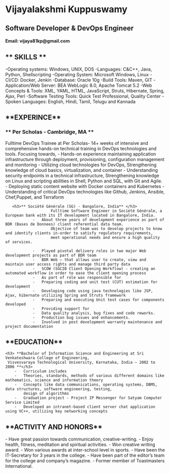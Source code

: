 <h1> Vijayalakshmi Kuppuswamy</h1>
<h2>Software Developer & DevOps Engineer</h2>
<h4>Email: vijaya81kp@gmail.com</h4>

<h2> ** SKILLS **</h2>
        -Operating systems: Windows, UNIX, DOS
        -Languages: C&C++, Java, Python, Shellscripting
        -Operating System: Microsoft Windows, Linux 
        -CI/CD: Docker, Jenkin
        -Database: Oracle 10g
        -Build Tools: Maven, GIT
        -Application/Web Server: BEA WebLogic 8.0, Apache Tomcat 5.2 
        -Web Concepts & Tools: XML, YAML, HTML, JavaScript, Struts, Hibernate, Spring, Ajax, Perl
        -Software Testing Tools: Quick Test Professional, Quality Center
        -Spoken Languages: English, Hindi, Tamil, Telugu and Kannada

<h2>**EXPERINCE** </h2>
        <h3>** Per Scholas - Cambridge, MA ** </h3>      
                Fulltime DevOps Trainee at Per Scholas- 14+ weeks of intensive and comprehensive hands-on technical training
                in DevOps technologies and tools. Focusing towards,
            -	Hands-on experience maintaining application infrastructure through deployment, provisioning, configuration
                management and monitoring
            -	Utilizing cloud technologies for DevOps, Strengthening knowledge of cloud basics, virtualization, and container
            -	Understanding security endpoints in a technical infrastructure, Strengthening knowledge on Linux and 
                scripting abilities in Shell, Python and SQL, with Git and Agile.
            -	Deploying static content website with Docker containers and Kubernetes
            -	Understanding of critical DevOps technologies like Github, Jenkins, Ansible, Chef,Puppet, and Terraform

       <h3>** Société Générale (SG) - Bangalore, India** </h3>
                        Fulltime Software Engineer in Société Générale, a European bank with its IT development located in Bangalore, India. 
                -	About three years of development experience as part of BDR (Bases de Donnees) client referential data team.
                        Objective of team was to develop projects to know and identify clients in-order to satisfy regulatory requirements, 
                        meet operational needs and ensure a high quality of services.

                -	Played pivotal delivery roles in two major Web development projects as part of BDR team
                -	BDR Web – that allows user to create, view and maintain user access rights and manage third party data 
                -	SCOW (SGCIB Client Opening Workflow) - creating an automated workflow in order to ease the client opening process
                -	As part of role was responsible for
                -	Preparing coding and unit test (CUT) estimation for development
                -	Developing code using java technologies like JSP, Ajax, hibernate utilizing Spring and Struts framework
                -	Preparing and executing Unit test cases for components developed
                -	Providing support for 
                -	Data quality analysis, bug fixes and code reworks.
                -	Production bug issues and enhancements.
                -	Involved in post development warranty maintenance and project documentation


<h2> **EDUCATION**</h2>

    <h3> **Bachelor of Information Science and Engineering at Sri Venkateshwara College of Engineering,
     Visvesvaraya Technological University, Karnataka, India – 2002 to 2006 **</h3>
        -	Curriculum includes 
        -	Theories, standards, methods of various different domains like mathematics, science and information theory 
        -	Concepts like data communications, operating systems, DBMS, data structures, software engineering, testing,
            design of algorithms
        -	Graduation project - Project IP Messenger for Satyam Computer Service Limited
        -	Developed an intranet-based client server chat application using VC++, utilizing key networking concepts

<h2>**ACTIVITY AND HONORS**</h2>
        -	Have great passion towards communication, creative-writing.
        -	Enjoy health, fitness, meditation and spiritual activities.
        -	Won creative writing award.
        -	Won various awards at inter-school level in sports.
        -	Have been the IT-Secretary for 3 years in the college.
        -	Have been part of the editor’s team for the college and company’s magazine. 
        -	Former member of Toastmasters International.
 
